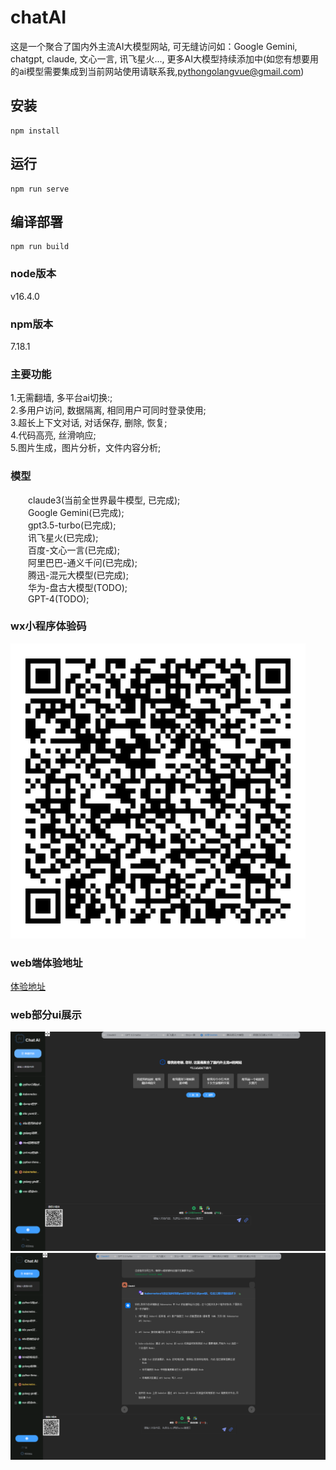 # chatAI
这是一个聚合了国内外主流AI大模型网站, 可无缝访问如：Google Gemini, chatgpt, claude, 文心一言, 讯飞星火..., 更多AI大模型持续添加中(如您有想要用的ai模型需要集成到当前网站使用请联系我,pythongolangvue@gmail.com)

## 安装
```
npm install
```

## 运行
```
npm run serve
```

## 编译部署
```
npm run build
```

### node版本
v16.4.0  

### npm版本
7.18.1

### 主要功能
1.无需翻墙, 多平台ai切换:;  
2.多用户访问, 数据隔离, 相同用户可同时登录使用;  
3.超长上下文对话, 对话保存, 删除, 恢复;  
4.代码高亮, 丝滑响应;  
5.图片生成，图片分析，文件内容分析;  

### 模型
&emsp;&emsp;claude3(当前全世界最牛模型, 已完成);  
&emsp;&emsp;Google Gemini(已完成);  
&emsp;&emsp;gpt3.5-turbo(已完成);  
&emsp;&emsp;讯飞星火(已完成);  
&emsp;&emsp;百度-文心一言(已完成);  
&emsp;&emsp;阿里巴巴-通义千问(已完成);  
&emsp;&emsp;腾迅-混元大模型(已完成);  
&emsp;&emsp;华为-盘古大模型(TODO);  
&emsp;&emsp;GPT-4(TODO);  

### wx小程序体验码
![chat-ui-1](ai-wx.jpg)   


### web端体验地址  
[体验地址](http://43.156.8.45:8092/chat)  


### web部分ui展示
![chat-ui-1](main-7.png)   
![chat-ui-1](main-6.png)   

